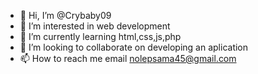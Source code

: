 - 👋 Hi, I’m @Crybaby09
- 👀 I’m interested in web development 
- 🌱 I’m currently learning html,css,js,php
- 💞️ I’m looking to collaborate on developing an aplication
- 📫 How to reach me email nolepsama45@gmail.com

<!---
Crybaby09/Crybaby09 is a ✨ special ✨ repository because its `README.md` (this file) appears on your GitHub profile.
You can click the Preview link to take a look at your changes.
--->
